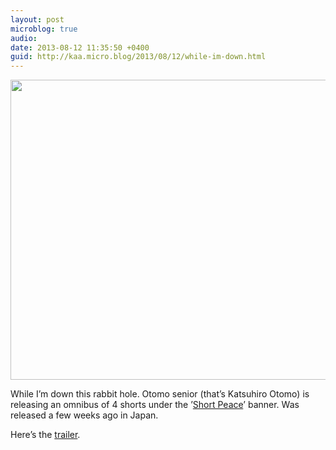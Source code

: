 ```yaml
---
layout: post
microblog: true
audio: 
date: 2013-08-12 11:35:50 +0400
guid: http://kaa.micro.blog/2013/08/12/while-im-down.html
---
```

<img src="https://micro.kaa.bz/uploads/2018/6eca497aab.jpg" alt="" width="840" height="480" class="alignnone size-full wp-image-525" />

While I’m down this rabbit hole. Otomo senior (that’s Katsuhiro Otomo) is releasing an omnibus of 4 shorts under the ’<a href="http://shortpeace-movie.com">Short Peace</a>’ banner. Was released a few weeks ago in Japan.

Here’s the <a href="http://youtu.be/J5b3nsWT7u8">trailer</a>.
